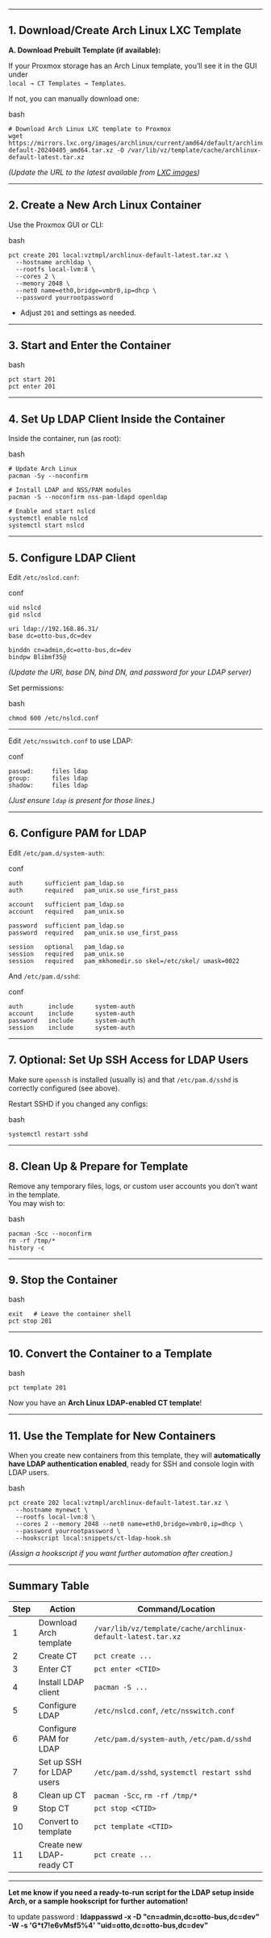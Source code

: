 
---

## **1. Download/Create Arch Linux LXC Template**

**A. Download Prebuilt Template (if available):**

If your Proxmox storage has an Arch Linux template, you’ll see it in the GUI under  
`local → CT Templates → Templates`.

If not, you can manually download one:

bash

```
# Download Arch Linux LXC template to Proxmox
wget https://mirrors.lxc.org/images/archlinux/current/amd64/default/archlinux-default-20240405_amd64.tar.xz -O /var/lib/vz/template/cache/archlinux-default-latest.tar.xz
```

_(Update the URL to the latest available from [LXC images](https://images.linuxcontainers.org/))_

---

## **2. Create a New Arch Linux Container**

Use the Proxmox GUI or CLI:

bash

```
pct create 201 local:vztmpl/archlinux-default-latest.tar.xz \
  --hostname archldap \
  --rootfs local-lvm:8 \
  --cores 2 \
  --memory 2048 \
  --net0 name=eth0,bridge=vmbr0,ip=dhcp \
  --password yourrootpassword
```

- Adjust `201` and settings as needed.

---

## **3. Start and Enter the Container**

bash

```
pct start 201
pct enter 201
```

---

## **4. Set Up LDAP Client Inside the Container**

Inside the container, run (as root):

bash

```
# Update Arch Linux
pacman -Sy --noconfirm

# Install LDAP and NSS/PAM modules
pacman -S --noconfirm nss-pam-ldapd openldap

# Enable and start nslcd
systemctl enable nslcd
systemctl start nslcd
```

---

## **5. Configure LDAP Client**

Edit `/etc/nslcd.conf`:

conf

```
uid nslcd
gid nslcd

uri ldap://192.168.86.31/
base dc=otto-bus,dc=dev

binddn cn=admin,dc=otto-bus,dc=dev
bindpw Blibmf35@
```

_(Update the URI, base DN, bind DN, and password for your LDAP server)_

Set permissions:

bash

```
chmod 600 /etc/nslcd.conf
```

---

Edit `/etc/nsswitch.conf` to use LDAP:

conf

```
passwd:     files ldap
group:      files ldap
shadow:     files ldap
```

_(Just ensure `ldap` is present for those lines.)_

---

## **6. Configure PAM for LDAP**

Edit `/etc/pam.d/system-auth`:

conf

```
auth      sufficient pam_ldap.so
auth      required   pam_unix.so use_first_pass

account   sufficient pam_ldap.so
account   required   pam_unix.so

password  sufficient pam_ldap.so
password  required   pam_unix.so use_first_pass

session   optional   pam_ldap.so
session   required   pam_unix.so
session   required   pam_mkhomedir.so skel=/etc/skel/ umask=0022
```

And `/etc/pam.d/sshd`:

conf

```
auth       include      system-auth
account    include      system-auth
password   include      system-auth
session    include      system-auth
```

---

## **7. Optional: Set Up SSH Access for LDAP Users**

Make sure `openssh` is installed (usually is) and that `/etc/pam.d/sshd` is correctly configured (see above).

Restart SSHD if you changed any configs:

bash

```
systemctl restart sshd
```

---

## **8. Clean Up & Prepare for Template**

Remove any temporary files, logs, or custom user accounts you don’t want in the template.  
You may wish to:

bash

```
pacman -Scc --noconfirm
rm -rf /tmp/*
history -c
```

---

## **9. Stop the Container**

bash

```
exit   # Leave the container shell
pct stop 201
```

---

## **10. Convert the Container to a Template**

bash

```
pct template 201
```

Now you have an **Arch Linux LDAP-enabled CT template**!

---

## **11. Use the Template for New Containers**

When you create new containers from this template, they will **automatically have LDAP authentication enabled**, ready for SSH and console login with LDAP users.

bash

```
pct create 202 local:vztmpl/archlinux-default-latest.tar.xz \
  --hostname mynewct \
  --rootfs local-lvm:8 \
  --cores 2 --memory 2048 --net0 name=eth0,bridge=vmbr0,ip=dhcp \
  --password yourrootpassword \
  --hookscript local:snippets/ct-ldap-hook.sh
```

_(Assign a hookscript if you want further automation after creation.)_

---

## **Summary Table**

|Step|Action|Command/Location|
|---|---|---|
|1|Download Arch template|`/var/lib/vz/template/cache/archlinux-default-latest.tar.xz`|
|2|Create CT|`pct create ...`|
|3|Enter CT|`pct enter <CTID>`|
|4|Install LDAP client|`pacman -S ...`|
|5|Configure LDAP|`/etc/nslcd.conf`, `/etc/nsswitch.conf`|
|6|Configure PAM for LDAP|`/etc/pam.d/system-auth`, `/etc/pam.d/sshd`|
|7|Set up SSH for LDAP users|`/etc/pam.d/sshd`, `systemctl restart sshd`|
|8|Clean up CT|`pacman -Scc`, `rm -rf /tmp/*`|
|9|Stop CT|`pct stop <CTID>`|
|10|Convert to template|`pct template <CTID>`|
|11|Create new LDAP-ready CT|`pct create ...`|

---

**Let me know if you need a ready-to-run script for the LDAP setup inside Arch, or a sample hookscript for further automation!**


to update password : **ldappasswd -x -D "cn=admin,dc=otto-bus,dc=dev" -W -s 'G*t7!e6vMsf5%4' "uid=otto,dc=otto-bus,dc=dev"**